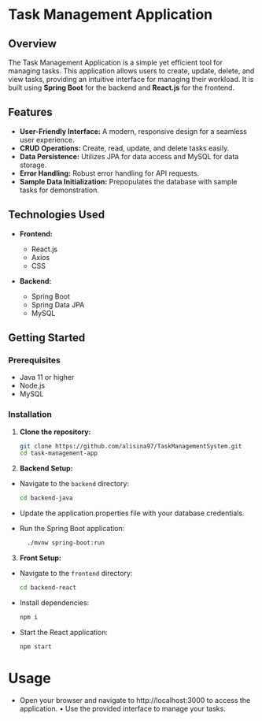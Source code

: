 # Task Management Application

## Overview

The Task Management Application is a simple yet efficient tool for managing tasks. This application allows users to create, update, delete, and view tasks, providing an intuitive interface for managing their workload. It is built using **Spring Boot** for the backend and **React.js** for the frontend.

## Features

- **User-Friendly Interface:** A modern, responsive design for a seamless user experience.
- **CRUD Operations:** Create, read, update, and delete tasks easily.
- **Data Persistence:** Utilizes JPA for data access and MySQL for data storage.
- **Error Handling:** Robust error handling for API requests.
- **Sample Data Initialization:** Prepopulates the database with sample tasks for demonstration.

## Technologies Used

- **Frontend:**
  - React.js
  - Axios
  - CSS

- **Backend:**
  - Spring Boot
  - Spring Data JPA
  - MySQL

## Getting Started

### Prerequisites

- Java 11 or higher
- Node.js
- MySQL

### Installation

1. **Clone the repository:**

   ```bash
   git clone https://github.com/alisina97/TaskManagementSystem.git
   cd task-management-app

2. **Backend Setup:**
   
- Navigate to the `backend` directory:
  
  ```bash
  cd backend-java

- Update the application.properties file with your database credentials.
- Run the Spring Boot application:

	```bash
	  ./mvnw spring-boot:run

3. **Front Setup:**
   
- Navigate to the `frontend` directory:
    ```bash
  cd backend-react

- Install dependencies:
  ```bash
  npm i
- Start the React application:
  ```bash
  npm start

# Usage

- Open your browser and navigate to http://localhost:3000 to access the application.
	•	Use the provided interface to manage your tasks.
